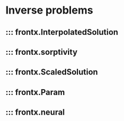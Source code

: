 # Inverse problems

## ::: frontx.InterpolatedSolution

## ::: frontx.sorptivity

## ::: frontx.ScaledSolution

## ::: frontx.Param

## ::: frontx.neural
